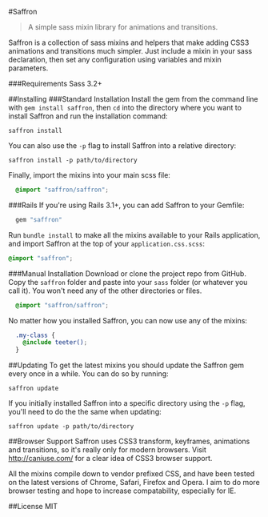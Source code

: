 #Saffron
> A simple sass mixin library for animations and transitions.

Saffron is a collection of sass mixins and helpers that make adding CSS3 animations and transitions much simpler.
Just include a mixin in your sass declaration, then set any configuration using variables and mixin parameters.

###Requirements
Sass 3.2+

##Installing
###Standard Installation
Install the gem from the command line with `gem install saffron`, then `cd` into the directory where you want to install Saffron and run the installation command:
```
saffron install
```
You can also use the `-p` flag to install Saffron into a relative directory:
```
saffron install -p path/to/directory
```
Finally, import the mixins into your main scss file:
```scss
  @import "saffron/saffron";
```

###Rails
If you're using Rails 3.1+, you can add Saffron to your Gemfile:
```ruby
  gem "saffron"
```
Run `bundle install` to make all the mixins available to your Rails application, and import Saffron at the top of your `application.css.scss`:
```scss
@import "saffron";
```

###Manual Installation
Download or clone the project repo from GitHub. Copy the `saffron` folder and paste into your `sass` folder (or whatever you call it). You won't need any of the other directories or files.
```scss
  @import "saffron/saffron";
```
No matter how you installed Saffron, you can now use any of the mixins:
```scss
  .my-class {
    @include teeter();
  }
```

##Updating
To get the latest mixins you should update the Saffron gem every once in a while. You can do so by running:
```
saffron update
```
If you initially installed Saffron into a specific directory using the `-p` flag, you'll need to do the the same when updating:
```
saffron update -p path/to/directory
```

##Browser Support
Saffron uses CSS3 transform, keyframes, animations and transitions, so it's really only for modern browsers. Visit http://caniuse.com/ for a clear idea of CSS3 browser support.

All the mixins compile down to vendor prefixed CSS, and have been tested on the latest versions of Chrome, Safari, Firefox and Opera. I aim to do more browser testing and hope to increase compatability, especially for IE.

##License
MIT
